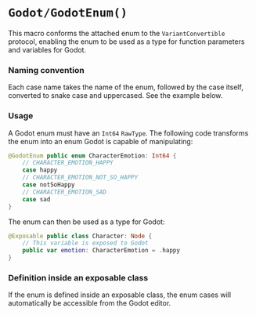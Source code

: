 # ``Godot/GodotEnum()``

This macro conforms the attached enum to the
``VariantConvertible`` protocol, enabling the enum
to be used as a type for function parameters and variables for Godot.

### Naming convention

Each case name takes the name of the enum,
followed by the case itself, converted to snake case and uppercased.
See the example below.

### Usage

A Godot enum must have an `Int64` `RawType`.
The following code transforms the enum into an
enum Godot is capable of manipulating:

```swift
@GodotEnum public enum CharacterEmotion: Int64 {
    // CHARACTER_EMOTION_HAPPY
    case happy
    // CHARACTER_EMOTION_NOT_SO_HAPPY
    case notSoHappy
    // CHARACTER_EMOTION_SAD
    case sad
}
```

The enum can then be used as a type for Godot:

```swift
@Exposable public class Character: Node {
    // This variable is exposed to Godot
    public var emotion: CharacterEmotion = .happy
}
```

### Definition inside an exposable class

If the enum is defined inside an exposable class, the enum cases
will automatically be accessible from the Godot editor.
